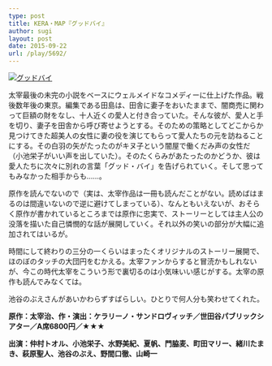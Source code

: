 ```yaml
---
type: post
title: KERA・MAP『グッドバイ』
author: sugi
layout: post
date: 2015-09-22
url: /play/5692/
---
```

<a href="http://i1.wp.com/asharpminor.com/wp-content/uploads/2015/09/33728_1.jpg" onclick="_gaq.push(['_trackEvent', 'outbound-article', 'http://asharpminor.com/wp-content/uploads/2015/09/33728_1.jpg', '']);" ><img src="http://i1.wp.com/asharpminor.com/wp-content/uploads/2015/09/33728_1.jpg?resize=212%2C300" alt="グッドバイ" class="alignleft size-medium wp-image-5693" data-recalc-dims="1" /></a>

太宰最後の未完の小説をベースにウェルメイドなコメディーに仕上げた作品。戦後数年後の東京。編集である田島は、田舎に妻子をおいたままで、闇商売に関わって巨額の財をなし、十人近くの愛人と付き合っていた。そんな彼が、愛人と手を切り、妻子を田舎から呼び寄せようとする。そのための策略としてどこからか見つけてきた超美人の女性に妻の役を演じてもらって愛人たちの元を訪ねることにする。その白羽の矢がたったのがキヌ子という闇屋で働くだみ声の女性だ（小池栄子がいい声を出していた）。そのたくらみがあたったのかどうか、彼は愛人たちに次々に別れの言葉「グッド・バイ」を告げられていく。そして思ってもみなかった相手からも……。

原作を読んでないので（実は、太宰作品は一冊も読んだことがない。読めばはまるのは間違いないので逆に避けてしまっている）、なんともいえないが、おそらく原作が書かれているところまでは原作に忠実で、ストーリーとしては主人公の没落を描いた自己憐憫的な話が展開していく。それ以外の笑いの部分が大幅に追加されてはいるが。

時間にして終わりの三分の一くらいはまったくオリジナルのストーリー展開で、ほのぼのタッチの大団円をむかえる。太宰ファンからすると冒涜かもしれないが、今この時代太宰をこういう形で裏切るのは小気味いい感じがする。太宰の原作も読んでみなくては。

池谷のぶえさんがあいかわらずすばらしい。ひとりで何人分も笑わせてくれた。

**原作：太宰治、作・演出：ケラリーノ・サンドロヴィッチ／世田谷パブリックシアター／A席6800円／★★★**

**出演：仲村トオル、小池栄子、水野美紀、夏帆、門脇麦、町田マリー、緒川たまき、萩原聖人、池谷のぶえ、野間口徹、山崎一**
